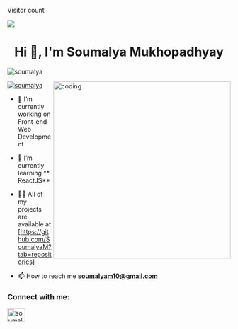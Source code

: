 
<p align="center">

  Visitor count<br>

  <img src="https://profile-counter.glitch.me/SanskarGubreley/count.svg" />

</p>

<h1 align="center">Hi 👋, I'm Soumalya Mukhopadhyay</h1>

<p align="left"> <img src="https://komarev.com/ghpvc/?username=sanskargubreley&label=Profile%20views&color=0e75b6&style=flat" alt="soumalya" /> </p>

<img align="right" alt="coding" width ="400" src="https://user-images.githubusercontent.com/46869388/89207039-b899e600-d5d7-11ea-90d0-c894383d35b4.gif">



<p align="left"> <a href="https://twitter.com/gubreleysanskar" target="blank"><img src="https://img.shields.io/twitter/follow/gubreleysanskar?logo=twitter&style=for-the-badge" alt="soumalya" /></a> </p>


- 🔭 I’m currently working on Front-end Web Development


- 🌱 I’m currently learning ** ReactJS**


- 👨‍💻 All of my projects are available at [https://github.com/SoumalyaM?tab=repositories]


- 📫 How to reach me **soumalyam10@gmail.com**


<h3 align="left">Connect with me:</h3>

<p align="left">

<a href="https://linkedin.com/in/soumalyamukhopadhyayfrontend" target="blank"><img align="center" src="https://raw.githubusercontent.com/rahuldkjain/github-profile-readme-generator/master/src/images/icons/Social/linked-in-alt.svg" alt="soumalyamukhopadhyayfrontend" height="30" width="40" /></a>

</p>
